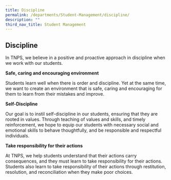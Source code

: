 ```yaml
---
title: Discipline
permalink: /departments/Student-Management/discipline/
description: ""
third_nav_title: Student Management
---
```

## **Discipline**

In TNPS, we believe in a positive and proactive approach in discipline when we work with our students.

  

**Safe, caring and encouraging environment**

Students learn well when there is order and discipline. Yet at the same time, we want to create an environment that is safe, caring and encouraging for them to learn from their mistakes and improve.

  

**Self-Discipline**

Our goal is to instil self-discipline in our students, ensuring that they are rooted in values. Through teaching of values and skills, and timely reinforcement, we hope to equip our students with necessary social and emotional skills to behave thoughtfully, and be responsible and respectful individuals.

  

**Take responsibility for their actions**

At TNPS, we help students understand that their actions carry consequences, and they must learn to take responsibility for their actions. Students also learn to take responsibility of their actions through restitution, resolution, and reconciliation when they make poor choices.
